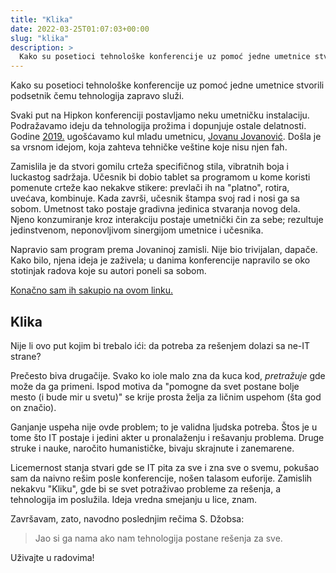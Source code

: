 ```yaml
---
title: "Klika"
date: 2022-03-25T01:07:03+00:00
slug: "klika"
description: >
  Kako su posetioci tehnološke konferencije uz pomoć jedne umetnice stvorili podsetnik čemu tehnologija zapravo služi.
---
```


Kako su posetioci tehnološke konferencije uz pomoć jedne umetnice stvorili podsetnik čemu tehnologija zapravo služi.

Svaki put na Hipkon konferenciji postavljamo neku umetničku instalaciju. Podražavamo ideju da tehnologija prožima i dopunjuje ostale delatnosti. Godine [2019.](https://2019.heapcon.io) ugošćavamo kul mladu umetnicu, [Jovanu Jovanović](https://www.instagram.com/miss_hokusai/). Došla je sa vrsnom idejom, koja zahteva tehničke veštine koje nisu njen fah.

Zamislila je da stvori gomilu crteža specifičnog stila, vibratnih boja i luckastog sadržaja. Učesnik bi dobio tablet sa programom u kome koristi pomenute crteže kao nekakve stikere: prevlači ih na "platno", rotira, uvećava, kombinuje. Kada završi, učesnik štampa svoj rad i nosi ga sa sobom. Umetnost tako postaje gradivna jedinica stvaranja novog dela. Njeno konzumiranje kroz interakciju postaje umetnički čin za sebe; rezultuje jedinstvenom, neponovljivom sinergijom umetnice i učesnika.

Napravio sam program prema Jovaninoj zamisli. Nije bio trivijalan, dapače. Kako bilo, njena ideja je zaživela; u danima konferencije napravilo se oko stotinjak radova koje su autori poneli sa sobom.

[Konačno sam ih sakupio na ovom linku.](https://igr.github.io/klika/)

## Klika

Nije li ovo put kojim bi trebalo ići: da potreba za rešenjem dolazi sa ne-IT strane?

Prečesto biva drugačije. Svako ko iole malo zna da kuca kod, _pretražuje_ gde može da ga primeni. Ispod motiva da "pomogne da svet postane bolje mesto (i bude mir u svetu)" se krije prosta želja za ličnim uspehom (šta god on značio).

Ganjanje uspeha nije ovde problem; to je validna ljudska potreba. Štos je u tome što IT postaje i jedini akter u pronalaženju i rešavanju problema. Druge struke i nauke, naročito humanističke, bivaju skrajnute i zanemarene.

Licemernost stanja stvari gde se IT pita za sve i zna sve o svemu, pokušao sam da naivno rešim posle konferencije, nošen talasom euforije. Zamislih nekakvu "Kliku", gde bi se svet potraživao probleme za rešenja, a tehnologija im poslužila. Ideja vredna smejanju u lice, znam.

Završavam, zato, navodno poslednjim rečima S. Džobsa:

> Jao si ga nama ako nam tehnologija postane rešenja za sve.

Uživajte u radovima!
